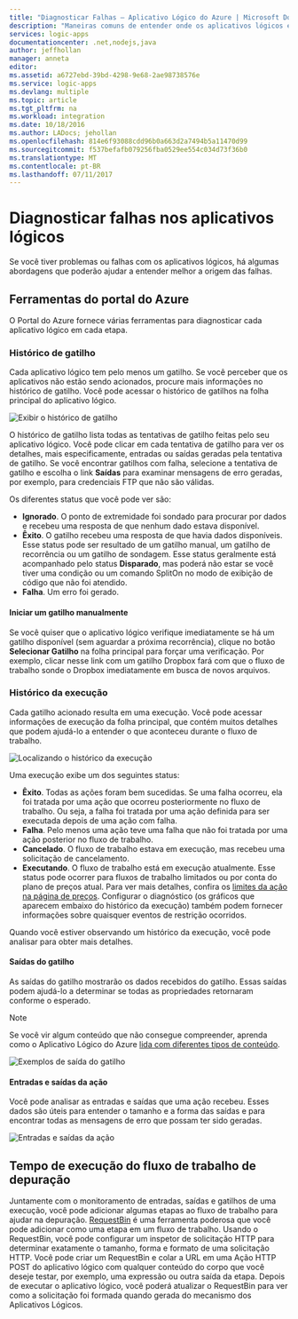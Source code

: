 ```yaml
---
title: "Diagnosticar Falhas – Aplicativo Lógico do Azure | Microsoft Docs"
description: "Maneiras comuns de entender onde os aplicativos lógicos estão falhando"
services: logic-apps
documentationcenter: .net,nodejs,java
author: jeffhollan
manager: anneta
editor: 
ms.assetid: a6727ebd-39bd-4298-9e68-2ae98738576e
ms.service: logic-apps
ms.devlang: multiple
ms.topic: article
ms.tgt_pltfrm: na
ms.workload: integration
ms.date: 10/18/2016
ms.author: LADocs; jehollan
ms.openlocfilehash: 814e6f93088cdd96b0a663d2a7494b5a11470d99
ms.sourcegitcommit: f537befafb079256fba0529ee554c034d73f36b0
ms.translationtype: MT
ms.contentlocale: pt-BR
ms.lasthandoff: 07/11/2017
---
```

# <a name="diagnose-logic-app-failures"></a>Diagnosticar falhas nos aplicativos lógicos
Se você tiver problemas ou falhas com os aplicativos lógicos, há algumas abordagens que poderão ajudar a entender melhor a origem das falhas.  

## <a name="azure-portal-tools"></a>Ferramentas do portal do Azure
O Portal do Azure fornece várias ferramentas para diagnosticar cada aplicativo lógico em cada etapa.

### <a name="trigger-history"></a>Histórico de gatilho

Cada aplicativo lógico tem pelo menos um gatilho. Se você perceber que os aplicativos não estão sendo acionados, procure mais informações no histórico de gatilho. Você pode acessar o histórico de gatilhos na folha principal do aplicativo lógico.

![Exibir o histórico de gatilho][1]

O histórico de gatilho lista todas as tentativas de gatilho feitas pelo seu aplicativo lógico. Você pode clicar em cada tentativa de gatilho para ver os detalhes, mais especificamente, entradas ou saídas geradas pela tentativa de gatilho. Se você encontrar gatilhos com falha, selecione a tentativa de gatilho e escolha o link **Saídas** para examinar mensagens de erro geradas, por exemplo, para credenciais FTP que não são válidas.

Os diferentes status que você pode ver são:

* **Ignorado**. O ponto de extremidade foi sondado para procurar por dados e recebeu uma resposta de que nenhum dado estava disponível.
* **Êxito**. O gatilho recebeu uma resposta de que havia dados disponíveis. Esse status pode ser resultado de um gatilho manual, um gatilho de recorrência ou um gatilho de sondagem. Esse status geralmente está acompanhado pelo status **Disparado**, mas poderá não estar se você tiver uma condição ou um comando SplitOn no modo de exibição de código que não foi atendido.
* **Falha**. Um erro foi gerado.

#### <a name="start-a-trigger-manually"></a>Iniciar um gatilho manualmente

Se você quiser que o aplicativo lógico verifique imediatamente se há um gatilho disponível (sem aguardar a próxima recorrência), clique no botão **Selecionar Gatilho** na folha principal para forçar uma verificação. Por exemplo, clicar nesse link com um gatilho Dropbox fará com que o fluxo de trabalho sonde o Dropbox imediatamente em busca de novos arquivos.

### <a name="run-history"></a>Histórico da execução

Cada gatilho acionado resulta em uma execução. Você pode acessar informações de execução da folha principal, que contém muitos detalhes que podem ajudá-lo a entender o que aconteceu durante o fluxo de trabalho.

![Localizando o histórico da execução][2]

Uma execução exibe um dos seguintes status:

* **Êxito**. Todas as ações foram bem sucedidas. Se uma falha ocorreu, ela foi tratada por uma ação que ocorreu posteriormente no fluxo de trabalho. Ou seja, a falha foi tratada por uma ação definida para ser executada depois de uma ação com falha.
* **Falha**. Pelo menos uma ação teve uma falha que não foi tratada por uma ação posterior no fluxo de trabalho.
* **Cancelado**. O fluxo de trabalho estava em execução, mas recebeu uma solicitação de cancelamento.
* **Executando**. O fluxo de trabalho está em execução atualmente. Esse status pode ocorrer para fluxos de trabalho limitados ou por conta do plano de preços atual. Para ver mais detalhes, confira os [limites da ação na página de preços](https://azure.microsoft.com/pricing/details/app-service/plans/). Configurar o diagnóstico (os gráficos que aparecem embaixo do histórico da execução) também podem fornecer informações sobre quaisquer eventos de restrição ocorridos.

Quando você estiver observando um histórico da execução, você pode analisar para obter mais detalhes.  

#### <a name="trigger-outputs"></a>Saídas do gatilho

As saídas do gatilho mostrarão os dados recebidos do gatilho. Essas saídas podem ajudá-lo a determinar se todas as propriedades retornaram conforme o esperado.

> [!NOTE]
> Se você vir algum conteúdo que não consegue compreender, aprenda como o Aplicativo Lógico do Azure [lida com diferentes tipos de conteúdo](../logic-apps/logic-apps-content-type.md).
> 

![Exemplos de saída do gatilho][3]

#### <a name="action-inputs-and-outputs"></a>Entradas e saídas da ação

Você pode analisar as entradas e saídas que uma ação recebeu. Esses dados são úteis para entender o tamanho e a forma das saídas e para encontrar todas as mensagens de erro que possam ter sido geradas.

![Entradas e saídas da ação][4]

## <a name="debug-workflow-runtime"></a>Tempo de execução do fluxo de trabalho de depuração

Juntamente com o monitoramento de entradas, saídas e gatilhos de uma execução, você pode adicionar algumas etapas ao fluxo de trabalho para ajudar na depuração. 
[RequestBin](http://requestb.in) é uma ferramenta poderosa que você pode adicionar como uma etapa em um fluxo de trabalho. Usando o RequestBin, você pode configurar um inspetor de solicitação HTTP para determinar exatamente o tamanho, forma e formato de uma solicitação HTTP. Você pode criar um RequestBin e colar a URL em uma Ação HTTP POST do aplicativo lógico com qualquer conteúdo do corpo que você deseje testar, por exemplo, uma expressão ou outra saída da etapa. Depois de executar o aplicativo lógico, você poderá atualizar o RequestBin para ver como a solicitação foi formada quando gerada do mecanismo dos Aplicativos Lógicos.

<!-- image references -->
[1]: ./media/logic-apps-diagnosing-failures/triggerhistory.png
[2]: ./media/logic-apps-diagnosing-failures/runhistory.png
[3]: ./media/logic-apps-diagnosing-failures/triggeroutputslink.png
[4]: ./media/logic-apps-diagnosing-failures/actionoutputs.png
